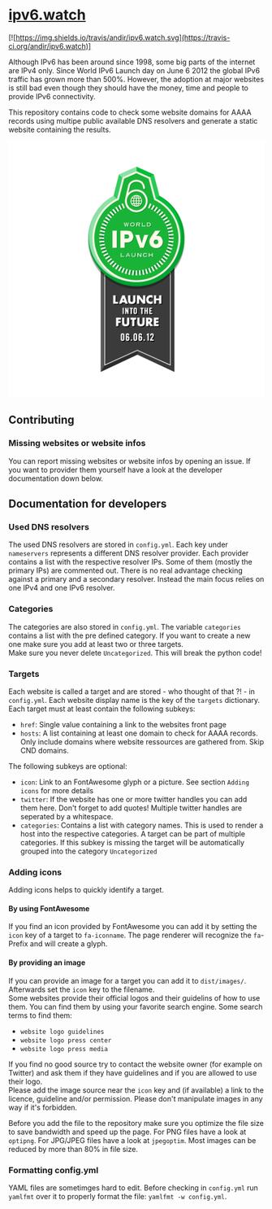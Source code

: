 # [ipv6.watch](https://ipv6.watch)

[![https://img.shields.io/travis/andir/ipv6.watch.svg](https://travis-ci.org/andir/ipv6.watch)]

Although IPv6 has been around since 1998, some big parts of the internet are IPv4 only. Since World IPv6 Launch day on June 6 2012 the global IPv6 traffic has grown more than 500%. However, the adoption at major websites is still bad even though they should have the money, time and people to provide IPv6 connectivity.

This repository contains code to check some website domains for AAAA records using multipe public available DNS resolvers and generate a static website containing the results.

![](https://raw.githubusercontent.com/andir/ipv6.watch/master/misc/World_IPv6_launch_banner_512.png)

## Contributing

### Missing websites or website infos

You can report missing websites or website infos by opening an issue. If you want to provider them yourself have a look at the developer documentation down below.

## Documentation for developers

### Used DNS resolvers

The used DNS resolvers are stored in `config.yml`. Each key under `nameservers` represents a different DNS resolver provider. Each provider contains a list with the respective resolver IPs. Some of them (mostly the primary IPs) are commented out. There is no real advantage checking against a primary and a secondary resolver. Instead the main focus relies on one IPv4 and one IPv6 resolver.

### Categories

The categories are also stored in `config.yml`. The variable `categories` contains a list with the pre defined category. If you want to create a new one make sure you add at least two or three targets.   
Make sure you never delete `Uncategorized`. This will break the python code!

### Targets

Each website is called a target and are stored - who thought of that ?! - in `config.yml`. Each website display name is the key of the `targets` dictionary.   
Each target must at least contain the following subkeys:

- `href`: Single value containing a link to the websites front page
- `hosts`: A list containing at least one domain to check for AAAA records. Only include domains where website ressources are gathered from. Skip CND domains.

The following subkeys are optional:

- `icon`: Link to an FontAwesome glyph or a picture. See section `Adding icons` for more details
- `twitter`: If the website has one or more twitter handles you can add them here. Don't forget to add quotes! Multiple twitter handles are seperated by a whitespace.
- `categories`: Contains a list with category names. This is used to render a host into the respective categories. A target can be part of multiple categories. If this subkey is missing the target will be automatically grouped into the category `Uncategorized`

### Adding icons

Adding icons helps to quickly identify a target.

#### By using FontAwesome

If you find an icon provided by FontAwesome you can add it by setting the `icon` key of a target to `fa-iconname`. The page renderer will recognize the `fa`-Prefix and will create a glyph.

#### By providing an image

If you can provide an image for a target you can add it to `dist/images/`. Afterwards set the `icon` key to the filename.   
Some websites provide their official logos and their guidelins of how to use them. You can find them by using your favorite search engine. Some search terms to find them:

- `website logo guidelines`
- `website logo press center`
- `website logo press media`

If you find no good source try to contact the website owner (for example on Twitter) and ask them if they have guidelines and if you are allowed to use their logo.   
Please add the image source near the `icon` key and (if available) a link to the licence, guideline and/or permission. Please don't manipulate images in any way if it's forbidden.

Before you add the file to the repository make sure you optimize the file size to save bandwidth and speed up the page. For PNG files have a look at `optipng`. For JPG/JPEG files have a look at `jpegoptim`. Most images can be reduced by more than 80% in file size.

### Formatting config.yml

YAML files are sometimges hard to edit. Before checking in `config.yml` run `yamlfmt` over it to properly format the file: `yamlfmt -w config.yml`.
